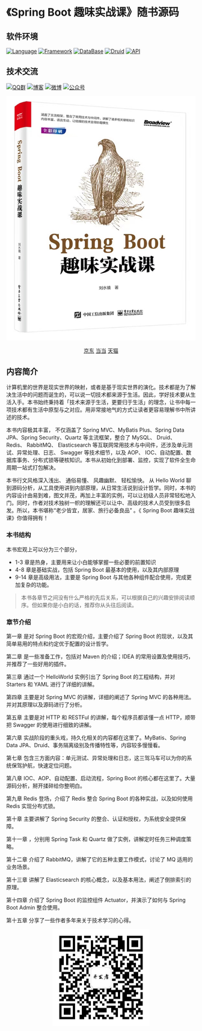 # 《Spring Boot 趣味实战课》随书源码

## 软件环境
[![Language](https://img.shields.io/badge/Language-Java_8-007396?color=orange&logo=java)](https://github.com/liushuijinger/spring-boot-book)
[![Framework](https://img.shields.io/badge/Framework-Spring_Boot_2.4.0-6DB33F?logo=spring)](https://github.com/liushuijinger/spring-boot-book)
[![DataBase](https://img.shields.io/badge/DataBase-MySQL-4479A1?logo=MySQL)](https://github.com/liushuijinger/spring-boot-book)
[![Druid](https://img.shields.io/badge/Pool-Druid-29F1FB?logo=Apache-Druid)](https://github.com/liushuijinger/spring-boot-book)
[![API](https://img.shields.io/badge/API-Swagger_2.8.0-85EA2D?logo=swagger)](https://github.com/liushuijinger/spring-boot-book)


## 技术交流
[![QQ群](https://img.shields.io/badge/QQ群-168965372-20B8E5?logo=Tencent-QQ&style=flat)](https://jq.qq.com/?_wv=1027&k=0UCkec2u)
[![博客](https://img.shields.io/badge/博客-我的博客-21759B?style=flat)](https://liushuijinger.blog.csdn.net)
[![微博](https://img.shields.io/badge/微博-@水镜不酷-E6162D?logo=Sina-Weibo&lstyle=flat)](https://weibo.com/liushuijinger)
[![公众号](https://img.shields.io/badge/公众号-做个开发者-07C160?logo=WeChat&lstyle=flat)](https://mp.weixin.qq.com/s/7Q9vb5R7chugkQ39kH6wqw)


<div align=center>
    <a href="https://item.jd.com/13724304.html">
        <img src="https://github.com/liushuijinger/spring-boot-book/blob/master/static/%E5%B0%81%E9%9D%A2.jpg?raw=true" >
    </a>
</div>
<p align="center">
    <a href="https://item.jd.com/13724304.html">京东</a>
    <a href="http://product.dangdang.com/29397296.html">当当</a>
    <a href="https://detail.tmall.com/item.htm?id=673648646503">天猫</a>
</p>

## 内容简介

计算机里的世界是现实世界的映射，或者是基于现实世界的演化。技术都是为了解决生活中的问题而诞生的，可以说一切技术都来源于生活。因此，学好技术要从生活入手。本书始终秉持着「技术来源于生活，更要归于生活」的理念，让书中每一项技术都有生活中原型与之对应。用非常接地气的方式让读者更容易理解书中所讲述的技术。

本书内容极其丰富， 不仅涵盖了 Spring MVC、MyBatis Plus、Spring Data JPA、Spring Security、Quartz 等主流框架，整合了 MySQL、 Druid、 Redis、 RabbitMQ、 Elasticsearch 等互联网常用技术与中间件，还涉及单元测试、异常处理、日志、 Swagger 等技术细节，以及 AOP、 IOC、自动配置、数据库事务、分布式锁等硬核知识。本书从初始化到部署、监控，实现了软件全生命周期一站式打包解决。

本书行文风格深入浅出、 通俗易懂、 风趣幽默、 轻松愉快。 从 Hello World 聊到源码分析，从工具使用讲到内部原理，从日常生活说到设计哲学。同时，本书的内容设计由易到难，图文并茂，再加上丰富的实例，可以让初级人员非常轻松地入门。同时，作者对技术独树一帜的理解还可以让中、高级的技术人员受到很多启发。所以，本书堪称“老少皆宜，居家、旅行必备良品” 。《 Spring Boot 趣味实战课》你值得拥有！

### 本书结构

本书宏观上可以分为三个部分，

- 1-3 章是热身，主要用来让小白能够掌握一些必要的前置知识
- 4-8 章是基础实战，包括 Spring Boot 最基本的使用，以及其内部原理
- 9-14 章是高级用法，主要是 Spring Boot 与其他各种组件配合使用，完成更加复杂的功能。

> 本书各章节之间没有什么严格的先后关系，可以根据自己的兴趣安排阅读顺序。但如果你是小白的话，推荐你从头往后阅读。



### 章节介绍

第一章 是对 Spring Boot 的宏观介绍，主要介绍了 Spring Boot 的现状，以及其简单易用的特点和约定优于配置的设计哲学。

第二章 是一些准备工作，包括对 Maven 的介绍；IDEA 的常用设置及使用技巧，并推荐了一些好用的插件。

第三章 通过一个 HelloWorld 实例引出了 Spring Boot 的工程结构，并对 Starters 和 YAML 进行了详细的讲解。

第四章 主要是对 Spring MVC 的讲解，详细的阐述了 Spring MVC 的各种用法。并对其原理以及源码进行了分析。

第五章 主要是对 HTTP 和 RESTFul 的讲解，每个程序员都该懂一点 HTTP，顺带把 Swagger 的使用进行细致的讲解。

第六章 实战阶段的重头戏，持久化相关的内容都在这里了。MyBatis、Spring Data JPA、Druid、事务隔离级别及传播特性等，内容较多慢慢看。

第七章 包含三方面内容：单元测试、异常处理和日志，这三驾马车可以为你的系统保驾护航，快速定位问题。

第八章 IOC、AOP、自动配置、启动流程，Spring Boot 的核心都在这里了。大量源码分析，掰开揉碎给你整明白。

第九章 Redis 登场，介绍了 Redis 整合 Spring Boot 的各种实战，以及如何使用 Redis 实现分布式锁。

第十章 主要讲解了 Spring Security 的整合、认证和授权，为系统安全提供保障。

第十一章 ，分别用 Spring Task 和 Quartz 做了实例，讲解定时任务三种调度策略。

第十二章 介绍了 RabbitMQ，讲解了它的五种主要工作模式，讨论了 MQ 适用的业务场景。

第十三章 讲解了 Elasticsearch 的核心概念，以及基本用法，阐述了倒排索引的原理。

第十四章 介绍了 Spring Boot 的监控组件 Actuator，并演示了如何与 Spring Boot Admin 整合使用。

第十五章 分享了一些作者多年来关于技术学习的心得。

<div align=center>
<img src="https://github.com/liushuijinger/spring-boot-book/blob/master/static/%E5%85%AC%E4%BC%97%E5%8F%B7.jpg?raw=true">
</div>

